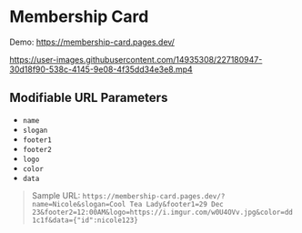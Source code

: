 # Membership Card
Demo: https://membership-card.pages.dev/

https://user-images.githubusercontent.com/14935308/227180947-30d18f90-538c-4145-9e08-4f35dd34e3e8.mp4

## Modifiable URL Parameters

- `name`
- `slogan`
- `footer1`
- `footer2`
- `logo`
- `color`
- `data`

> Sample URL: `https://membership-card.pages.dev/?name=Nicole&slogan=Cool Tea Lady&footer1=29 Dec 23&footer2=12:00AM&logo=https://i.imgur.com/w0U4OVv.jpg&color=dd1c1f&data={"id":nicole123}`
